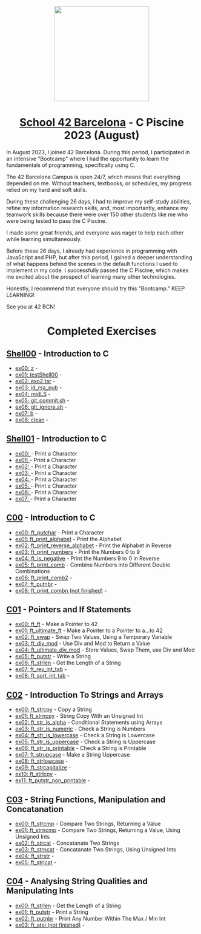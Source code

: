 <div id="header" align="center">
  <img src="https://media.giphy.com/media/Oe5oxorcv6KAcRK0bq/giphy.gif" width="250"/>
</div>

<div align="center">

# [School 42 Barcelona](https://www.42barcelona.com/es) - C Piscine 2023 (August)

</div>

In August 2023, I joined 42 Barcelona. During this period, I participated in an intensive "Bootcamp" where I had the opportunity to learn the fundamentals of programming, specifically using C.

The 42 Barcelona Campus is open 24/7, which means that everything depended on me. Without teachers, textbooks, or schedules, my progress relied on my hard and soft skills.

During these challenging 26 days, I had to improve my self-study abilities, refine my information research skills, and, most importantly, enhance my teamwork skills because there were over 150 other students like me who were being tested to pass the C Piscine.

I made some great friends, and everyone was eager to help each other while learning simultaneously.

Before these 26 days, I already had experience in programming with JavaScript and PHP, but after this period, I gained a deeper understanding of what happens behind the scenes in the default functions I used to implement in my code. I successfully passed the C Piscine, which makes me excited about the prospect of learning many other technologies.

Honestly, I recommend that everyone should try this "Bootcamp." KEEP LEARNING!

See you at 42 BCN!

<div align="center">

# Completed Exercises

</div>

## [Shell00](https://github.com/juancumbeq/42_BCN_C_Piscine_2023/tree/main/C_Piscine_Shell_00) - Introduction to C

- [ex00: z]() -
- [ex01: testShell00]() -
- [ex02: exo2.tar]() -
- [ex03: id_rsa_pub]() -
- [ex04: midLS]() -
- [ex05: git_commit.sh]() -
- [ex06: git_ignore.sh]() -
- [ex07: b]() -
- [ex08: clean]() -

## [Shell01](https://github.com/juancumbeq/42_BCN_C_Piscine_2023/tree/main/C_Piscine_Shell_01) - Introduction to C

- [ex00: ]() - Print a Character
- [ex01: ]() - Print a Character
- [ex02: ]() - Print a Character
- [ex03: ]() - Print a Character
- [ex04: ]() - Print a Character
- [ex05: ]() - Print a Character
- [ex06: ]() - Print a Character
- [ex07: ]() - Print a Character

## [C00](https://github.com/juancumbeq/42_BCN_C_Piscine_2023/tree/main/C_Piscine_C_00) - Introduction to C

- [ex00: ft_putchar](https://github.com/juancumbeq/42_BCN_C_Piscine_2023/blob/main/C_Piscine_C_00/ex00/ft_putchar.c) - Print a Character
- [ex01: ft_print_alphabet](https://github.com/juancumbeq/42_BCN_C_Piscine_2023/blob/main/C_Piscine_C_00/ex01/ft_print_alphabet.c) - Print the Alphabet
- [ex02: ft_print_reverse_alphabet](https://github.com/juancumbeq/42_BCN_C_Piscine_2023/blob/main/C_Piscine_C_00/ex02/ft_print_reverse_alphabet.c) - Print the Alphabet in Reverse
- [ex03: ft_print_numbers](https://github.com/juancumbeq/42_BCN_C_Piscine_2023/blob/main/C_Piscine_C_00/ex03/ft_print_numbers.c) - Print the Numbers 0 to 9
- [ex04: ft_is_negative](https://github.com/juancumbeq/42_BCN_C_Piscine_2023/blob/main/C_Piscine_C_00/ex04/ft_is_negative.c) - Print the Numbers 9 to 0 in Reverse
- [ex05: ft_print_comb](https://github.com/juancumbeq/42_BCN_C_Piscine_2023/blob/main/C_Piscine_C_00/ex05/ft_print_comb.c) - Combine Numbers into Different Double Combinations
- [ex06: ft_print_comb2](https://github.com/juancumbeq/42_BCN_C_Piscine_2023/blob/main/C_Piscine_C_00/ex06/ft_print_comb2.c) -
- [ex07: ft_putnbr](https://github.com/juancumbeq/42_BCN_C_Piscine_2023/blob/main/C_Piscine_C_00/ex07/ft_putnbr.c) -
- [ex08: ft_print_combn (not finished)](https://github.com/juancumbeq/42_BCN_C_Piscine_2023/blob/main/C_Piscine_C_00/ex08/ft_print_combn.c) -

## [C01](https://github.com/juancumbeq/42_BCN_C_Piscine_2023/tree/main/C_Piscine_C_01) - Pointers and If Statements

- [ex00: ft_ft](https://github.com/juancumbeq/42_BCN_C_Piscine_2023/blob/main/C_Piscine_C_01/ex00/ft_ft.c) - Make a Pointer to 42
- [ex01: ft_ultimate_ft](https://github.com/juancumbeq/42_BCN_C_Piscine_2023/blob/main/C_Piscine_C_01/ex01/ft_ultimate_ft.c) - Make a Pointer to a Pointer to a...to 42
- [ex02: ft_swap](https://github.com/juancumbeq/42_BCN_C_Piscine_2023/blob/main/C_Piscine_C_01/ex02/ft_swap.c) - Swap Two Values, Using a Temporary Variable
- [ex03: ft_div_mod](https://github.com/juancumbeq/42_BCN_C_Piscine_2023/blob/main/C_Piscine_C_01/ex03/ft_div_mod.c) - Use Div and Mod to Return a Value
- [ex04: ft_ultimate_div_mod](https://github.com/juancumbeq/42_BCN_C_Piscine_2023/blob/main/C_Piscine_C_01/ex04/ft_ultimate_div_mod.c) - Store Values, Swap Them, use Div and Mod
- [ex05: ft_putstr](https://github.com/juancumbeq/42_BCN_C_Piscine_2023/blob/main/C_Piscine_C_01/ex05/ft_putstr.c) - Write a String
- [ex06: ft_strlen](https://github.com/juancumbeq/42_BCN_C_Piscine_2023/blob/main/C_Piscine_C_01/ex06/ft_strlen.c) - Get the Length of a String
- [ex07: ft_rev_int_tab](https://github.com/juancumbeq/42_BCN_C_Piscine_2023/blob/main/C_Piscine_C_01/ex07/ft_rev_int_tab.c) -
- [ex08: ft_sort_int_tab](https://github.com/juancumbeq/42_BCN_C_Piscine_2023/blob/main/C_Piscine_C_01/ex08/ft_sort_int_tab.c) -

## [C02](https://github.com/juancumbeq/42_BCN_C_Piscine_2023/tree/main/C_Piscine_C_02) - Introduction To Strings and Arrays

- [ex00: ft_strcpy](https://github.com/juancumbeq/42_BCN_C_Piscine_2023/blob/main/C_Piscine_C_02/ex00/ft_strcpy.c) - Copy a String
- [ex01: ft_strncpy](https://github.com/juancumbeq/42_BCN_C_Piscine_2023/blob/main/C_Piscine_C_02/ex01/ft_strncpy.c) - String Copy With an Unsigned Int
- [ex02: ft_str_is_alpha](https://github.com/juancumbeq/42_BCN_C_Piscine_2023/blob/main/C_Piscine_C_02/ex02/ft_str_is_alpha.c) - Conditional Statements using Arrays
- [ex03: ft_str_is_numeric](https://github.com/juancumbeq/42_BCN_C_Piscine_2023/blob/main/C_Piscine_C_02/ex03/ft_str_is_numeric.c) - Check a String is Numbers
- [ex04: ft_str_is_lowercase](https://github.com/juancumbeq/42_BCN_C_Piscine_2023/blob/main/C_Piscine_C_02/ex04/ft_str_is_lowercase.c) - Check a String is Lowercase
- [ex05: ft_str_is_uppercase](https://github.com/juancumbeq/42_BCN_C_Piscine_2023/blob/main/C_Piscine_C_02/ex05/ft_str_is_uppercase.c) - Check a String is Uppercase
- [ex06: ft_str_is_printable](https://github.com/juancumbeq/42_BCN_C_Piscine_2023/blob/main/C_Piscine_C_02/ex06/ft_str_is_printable.c) - Check a String is Printable
- [ex07: ft_strupcase](https://github.com/juancumbeq/42_BCN_C_Piscine_2023/blob/main/C_Piscine_C_02/ex07/ft_strupcase.c) - Make a String Uppercase
- [ex08: ft_strlowcase](https://github.com/juancumbeq/42_BCN_C_Piscine_2023/blob/main/C_Piscine_C_02/ex08/ft_strlowcase.c) -
- [ex09: ft_strcapitalize](https://github.com/juancumbeq/42_BCN_C_Piscine_2023/blob/main/C_Piscine_C_02/ex09/ft_strcapitalize.c) -
- [ex10: ft_strlcpy](https://github.com/juancumbeq/42_BCN_C_Piscine_2023/blob/main/C_Piscine_C_02/ex10/ft_strlcpy.c) -
- [ex11: ft_putstr_non_printable](https://github.com/juancumbeq/42_BCN_C_Piscine_2023/blob/main/C_Piscine_C_02/ex11/ft_putstr_non_printable.c) -

## [C03](https://github.com/juancumbeq/42_BCN_C_Piscine_2023/tree/main/C_Piscine_C_03) - String Functions, Manipulation and Concatanation

- [ex00: ft_strcmp](https://github.com/juancumbeq/42_BCN_C_Piscine_2023/blob/main/C_Piscine_C_03/ex00/ft_strcmp.c) - Compare Two Strings, Returning a Value
- [ex01: ft_strncmp](https://github.com/juancumbeq/42_BCN_C_Piscine_2023/blob/main/C_Piscine_C_03/ex01/ft_strncmp.c) - Compare Two Strings, Returning a Value, Using Unsigned Ints
- [ex02: ft_strcat](https://github.com/juancumbeq/42_BCN_C_Piscine_2023/blob/main/C_Piscine_C_03/ex02/ft_strcat.c) - Concatanate Two Strings
- [ex03: ft_strncat](https://github.com/juancumbeq/42_BCN_C_Piscine_2023/blob/main/C_Piscine_C_03/ex03/ft_strncat.c) - Concatanate Two Strings, Using Unsigned Ints
- [ex04: ft_strstr](https://github.com/juancumbeq/42_BCN_C_Piscine_2023/blob/main/C_Piscine_C_03/ex04/ft_strncat.c) -
- [ex05: ft_strlcat](https://github.com/juancumbeq/42_BCN_C_Piscine_2023/blob/main/C_Piscine_C_03/ex05/ft_strncat.c) -

## [C04](https://github.com/juancumbeq/42_BCN_C_Piscine_2023/tree/main/C_Piscine_C_04) - Analysing String Qualities and Manipulating Ints

- [ex00: ft_strlen](https://github.com/juancumbeq/42_BCN_C_Piscine_2023/blob/main/C_Piscine_C_04/ex00/ft_strlen.c) - Get the Length of a String
- [ex01: ft_putstr](https://github.com/juancumbeq/42_BCN_C_Piscine_2023/blob/main/C_Piscine_C_04/ex01/ft_putstr.c) - Print a String
- [ex02: ft_putnbr](https://github.com/juancumbeq/42_BCN_C_Piscine_2023/blob/main/C_Piscine_C_04/ex02/ft_putnbr.c) - Print Any Number Within The Max / Min Int
- [ex03: ft_atoi (not finished)](https://github.com/juancumbeq/42_BCN_C_Piscine_2023/blob/main/C_Piscine_C_04/ex03/ft_putnbr.c) -
